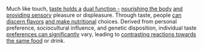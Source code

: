 
Much like touch, [taste holds a](2/2/2/2/1/2/.Taste) [dual function -](3/1/1/2/2/2/2/1/2/.Functional) [nourishing the body](2/1/1/3/1/3/.Nutrition) [and providing sensory](3/1/1/3/1/3/.Sensory%20Robots) pleasure or displeasure. Through taste, people [can discern flavors](2/2/2/2/2/1/.Taste) [and make nutritional](2/1/1/3/1/3/.Nutrition) choices. Derived from personal preference, sociocultural influence, and genetic disposition, individual taste [preferences can significantly](3/1/3/3/2/2/1/.Consumer%20Preferences) vary, leading to [contrasting reactions towards](2/1/2/2/_Attractive-Repulsive) [the same food](3/1/3/3/1/3/1/3/1/.Common%20Land) or drink.

